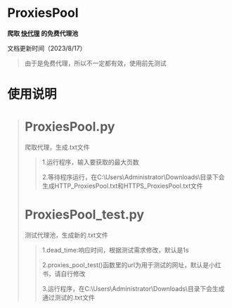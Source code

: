 # ProxiesPool
**爬取 [快代理](https://www.kuaidaili.com/free/) 的免费代理池**

文档更新时间（2023/8/17）
>
>由于是免费代理，所以不一定都有效，使用前先测试
>

# 使用说明
>
># ProxiesPool.py
>爬取代理，生成.txt文件
>>
>>1.运行程序，输入要获取的最大页数
>>
>>2.等待程序运行，在C:\Users\Administrator\Downloads\目录下会生成HTTP_ProxiesPool.txt和HTTPS_ProxiesPool.txt文件
>>
>
># ProxiesPool_test.py
>测试代理池，生成新的.txt文件
>>
>>1.dead_time:响应时间，根据测试需求修改，默认是1s
>>
>>2.proxies_pool_test()函数里的url为用于测试的网址，默认是小红书，请自行修改
>>
>>3.运行程序，在C:\Users\Administrator\Downloads\目录下会生成通过测试的.txt文件
>


